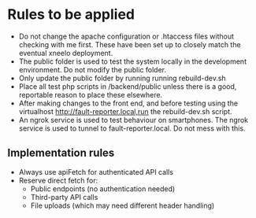 # Rules to be applied 
 * Do not change the apache configuration  or .htaccess files without checking with me first. These have been set up to closely match the eventual xneelo deployment. 
 * The public folder is used to test the system locally in the development environment. Do not modify the public folder. 
 * Only update the public folder by running running rebuild-dev.sh
 * Place all test php scripts in /backend/public unless there is a good, reportable reason to place these elsewhere.
 * After making changes to the front end, and before testing using the virtualhost http://fault-reporter.local,run the rebuild-dev.sh script.
 * An ngrok service is used to test behaviour on smartphones. The ngrok service is used to tunnel to fault-reporter.local. Do not mess with this.

 ## Implementation rules

 * Always use apiFetch for authenticated API calls
 * Reserve direct fetch for:
   * Public endpoints (no authentication needed)
   * Third-party API calls
   * File uploads (which may need different header handling)
